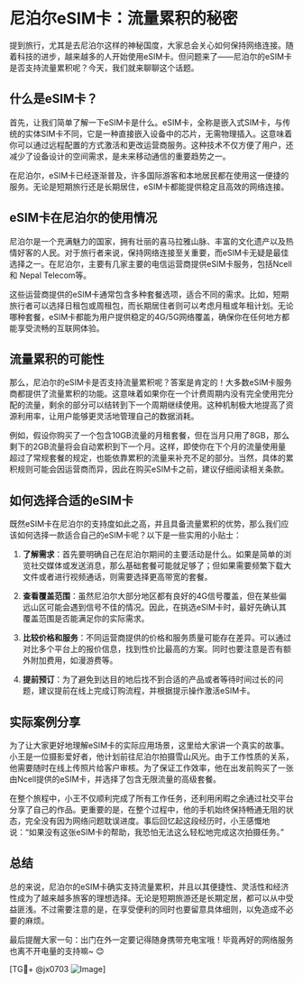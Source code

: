 # 尼泊尔eSIM卡：流量累积的秘密

提到旅行，尤其是去尼泊尔这样的神秘国度，大家总会关心如何保持网络连接。随着科技的进步，越来越多的人开始使用eSIM卡。但问题来了——尼泊尔的eSIM卡是否支持流量累积呢？今天，我们就来聊聊这个话题。

## 什么是eSIM卡？

首先，让我们简单了解一下eSIM卡是什么。eSIM卡，全称是嵌入式SIM卡，与传统的实体SIM卡不同，它是一种直接嵌入设备中的芯片，无需物理插入。这意味着你可以通过远程配置的方式激活和更改运营商服务。这种技术不仅方便了用户，还减少了设备设计的空间需求，是未来移动通信的重要趋势之一。

在尼泊尔，eSIM卡已经逐渐普及，许多国际游客和本地居民都在使用这一便捷的服务。无论是短期旅行还是长期居住，eSIM卡都能提供稳定且高效的网络连接。

## eSIM卡在尼泊尔的使用情况

尼泊尔是一个充满魅力的国家，拥有壮丽的喜马拉雅山脉、丰富的文化遗产以及热情好客的人民。对于旅行者来说，保持网络连接至关重要，而eSIM卡无疑是最佳选择之一。在尼泊尔，主要有几家主要的电信运营商提供eSIM卡服务，包括Ncell和 Nepal Telecom等。

这些运营商提供的eSIM卡通常包含多种套餐选项，适合不同的需求。比如，短期旅行者可以选择日租包或周租包，而长期居住者则可以考虑月租或年租计划。无论哪种套餐，eSIM卡都能为用户提供稳定的4G/5G网络覆盖，确保你在任何地方都能享受流畅的互联网体验。

## 流量累积的可能性

那么，尼泊尔的eSIM卡是否支持流量累积呢？答案是肯定的！大多数eSIM卡服务商都提供了流量累积的功能。这意味着如果你在一个计费周期内没有完全使用完分配的流量，剩余的部分可以结转到下一个周期继续使用。这种机制极大地提高了资源利用率，让用户能够更灵活地管理自己的数据消耗。

例如，假设你购买了一个包含10GB流量的月租套餐，但在当月只用了8GB，那么剩下的2GB流量将会自动累积到下一个月。这样，即使你在下个月的流量使用量超过了常规套餐的规定，也能依靠累积的流量来补充不足的部分。当然，具体的累积规则可能会因运营商而异，因此在购买eSIM卡之前，建议仔细阅读相关条款。

## 如何选择合适的eSIM卡

既然eSIM卡在尼泊尔的支持度如此之高，并且具备流量累积的优势，那么我们应该如何选择一款适合自己的eSIM卡呢？以下是一些实用的小贴士：

1. **了解需求**：首先要明确自己在尼泊尔期间的主要活动是什么。如果是简单的浏览社交媒体或发送消息，那么基础套餐可能就足够了；但如果需要频繁下载大文件或者进行视频通话，则需要选择更高带宽的套餐。

2. **查看覆盖范围**：虽然尼泊尔大部分地区都有良好的4G信号覆盖，但在某些偏远山区可能会遇到信号不佳的情况。因此，在挑选eSIM卡时，最好先确认其覆盖范围是否能满足你的实际需求。

3. **比较价格和服务**：不同运营商提供的价格和服务质量可能存在差异。可以通过对比多个平台上的报价信息，找到性价比最高的方案。同时也要注意是否有额外附加费用，如漫游费等。

4. **提前预订**：为了避免到达目的地后找不到合适的产品或者等待时间过长的问题，建议提前在线上完成订购流程，并根据提示操作激活eSIM卡。

## 实际案例分享

为了让大家更好地理解eSIM卡的实际应用场景，这里给大家讲一个真实的故事。小王是一位摄影爱好者，他计划前往尼泊尔拍摄雪山风光。由于工作性质的关系，他需要随时在线上传照片给客户审核。为了保证工作效率，他在出发前购买了一张由Ncell提供的eSIM卡，并选择了包含无限流量的高级套餐。

在整个旅程中，小王不仅顺利完成了所有工作任务，还利用闲暇之余通过社交平台分享了自己的作品。更重要的是，在整个过程中，他的手机始终保持畅通无阻的状态，完全没有因为网络问题耽误进度。事后回忆起这段经历时，小王感慨地说：“如果没有这张eSIM卡的帮助，我恐怕无法这么轻松地完成这次拍摄任务。”

## 总结

总的来说，尼泊尔的eSIM卡确实支持流量累积，并且以其便捷性、灵活性和经济性成为了越来越多旅客的理想选择。无论是短期旅游还是长期定居，都可以从中受益匪浅。不过需要注意的是，在享受便利的同时也要留意具体细则，以免造成不必要的麻烦。

最后提醒大家一句：出门在外一定要记得随身携带充电宝哦！毕竟再好的网络服务也离不开电量的支持嘛~ 😊

[TG💪+ @jx0703 ![Image](https://github.com/user-attachments/assets/dbca1d08-cadb-493c-b0ec-ad6f7a83f270)]